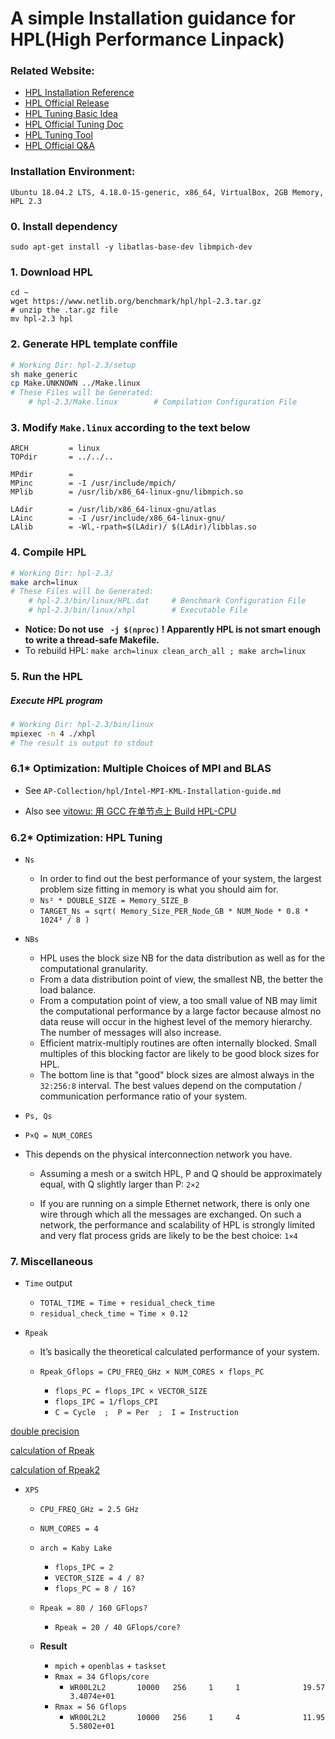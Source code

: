 # A simple Installation guidance for HPL(High Performance Linpack)

### Related Website:
* [HPL Installation Reference](https://www.howtoforge.com/tutorial/hpl-high-performance-linpack-benchmark-raspberry-pi/)
* [HPL Official Release](https://www.netlib.org/benchmark/hpl/)
* [HPL Tuning Basic Idea](http://www.crc.nd.edu/~rich/CRC_Summer_Scholars_2014/HPL-HowTo.pdf)
* [HPL Official Tuning Doc](http://www.netlib.org/benchmark/hpl/tuning.html)
* [HPL Tuning Tool](https://www.advancedclustering.com/act_kb/tune-hpl-dat-file/)
* [HPL Official Q&A](https://www.netlib.org/benchmark/hpl/faqs.html)

### Installation Environment:
    Ubuntu 18.04.2 LTS, 4.18.0-15-generic, x86_64, VirtualBox, 2GB Memory, HPL 2.3

### 0. Install dependency
    sudo apt-get install -y libatlas-base-dev libmpich-dev

### 1. Download HPL

    cd ~
    wget https://www.netlib.org/benchmark/hpl/hpl-2.3.tar.gz
    # unzip the .tar.gz file
    mv hpl-2.3 hpl

### 2. Generate HPL template conffile
```bash
# Working Dir: hpl-2.3/setup
sh make_generic
cp Make.UNKNOWN ../Make.linux
# These Files will be Generated:
	# hpl-2.3/Make.linux		# Compilation Configuration File
```

### 3. Modify `Make.linux` according to the text below

    ARCH         = linux
    TOPdir       = ../../..
    
    MPdir        = 
    MPinc        = -I /usr/include/mpich/
    MPlib        = /usr/lib/x86_64-linux-gnu/libmpich.so
    
    LAdir        = /usr/lib/x86_64-linux-gnu/atlas
    LAinc        = -I /usr/include/x86_64-linux-gnu/ 
    LAlib        = -Wl,-rpath=$(LAdir)/ $(LAdir)/libblas.so

### 4. Compile HPL
```bash
# Working Dir: hpl-2.3/
make arch=linux
# These Files will be Generated:
	# hpl-2.3/bin/linux/HPL.dat		# Benchmark Configuration File
	# hpl-2.3/bin/linux/xhpl		# Executable File
```

* **Notice: Do not use ` -j $(nproc)` ! Apparently HPL is not smart enough to write a thread-safe Makefile.**
* To rebuild HPL: `make arch=linux clean_arch_all ; make arch=linux`



### 5. Run the HPL

##### Execute HPL program

```bash
# Working Dir: hpl-2.3/bin/linux
mpiexec -n 4 ./xhpl
# The result is output to stdout
```



### 6.1* Optimization: Multiple Choices of MPI and BLAS

* See `AP-Collection/hpl/Intel-MPI-KML-Installation-guide.md`

* Also see [vitowu: 用 GCC 在单节点上 Build HPL-CPU](http://vitowu.cn/index.php/archives/1326/)




### 6.2* Optimization: HPL Tuning

* `Ns`

    * In order to find out the best performance of your system, the largest problem size fitting in memory is what you should aim for.
    * `Ns² * DOUBLE_SIZE = Memory_SIZE_B`
    * `TARGET_Ns = sqrt( Memory_Size_PER_Node_GB * NUM_Node * 0.8 * 1024³ / 8 ) `

* `NBs`

    * HPL uses the block size NB for the data distribution as well as for the computational granularity.
    * From a data distribution point of view, the smallest NB, the better the load balance. 
    * From a computation point of view, a too small value of NB may limit the computational performance by a large factor because almost no data reuse will occur in the highest level of the memory hierarchy. The number of messages will also increase.
    * Efficient matrix-multiply routines are often internally blocked. Small multiples of this blocking factor are likely to be good block sizes for HPL.
    * The bottom line is that "good" block sizes are almost always in the `32:256:8` interval. The best values depend on the computation / communication performance ratio of your system.

* `Ps, Qs`
* `P×Q = NUM_CORES`
  
* This depends on the physical interconnection network you have. 
  
    * Assuming a mesh or a switch HPL, P and Q should be approximately equal, with Q slightly larger than P: `2×2`
    
    * If you are running on a simple Ethernet network, there is only one wire through which all the messages are exchanged. On such a network, the performance and scalability of HPL is strongly limited and very flat process grids are likely to be the best choice: `1×4`

### 7. Miscellaneous

* `Time` output

    * `TOTAL_TIME = Time + residual_check_time`
    * `residual_check_time ≈ Time × 0.12`

* `Rpeak`

    * It’s basically the theoretical calculated performance of your system.

    * `Rpeak_Gflops = CPU_FREQ_GHz × NUM_CORES × flops_PC`

        * `flops_PC = flops_IPC × VECTOR_SIZE`
        * `flops_IPC = 1/flops_CPI`
        * `C = Cycle  ;  P = Per  ;  I = Instruction`

[double precision](https://www.netlib.org/benchmark/hpl/)

[calculation of Rpeak](https://stackoverflow.com/questions/44606021/how-to-calculate-hpc-performance-rpeak)

[calculation of Rpeak2](https://proteusmaster.urcf.drexel.edu/urcfwiki/index.php?title=Compiling_High_Performance_Linpack_(HPL)&mobileaction=toggle_view_desktop)

* `XPS`

    * `CPU_FREQ_GHz = 2.5 GHz`
    * `NUM_CORES = 4`
    * `arch = Kaby Lake`
        * `flops_IPC = 2`
        * `VECTOR_SIZE = 4 / 8?`
        * `flops_PC = 8 / 16?`

    * `Rpeak = 80 / 160 GFlops?`
        * `Rpeak = 20 / 40 GFlops/core?`
    * **Result**
        * `mpich` + `openblas` + `taskset`
        * `Rmax = 34 Gflops/core`
            * `WR00L2L2       10000   256     1     1              19.57             3.4074e+01`
        * `Rmax = 56 Gflops`
            * `WR00L2L2       10000   256     1     4              11.95             5.5802e+01`